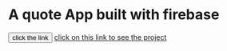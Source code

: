 <h1>A quote App built with firebase </h1>
<button type="button">click the link </button>
<a href="https://tasks-app-4e4aa.web.app/quotes">click on this link to see the project</a>
